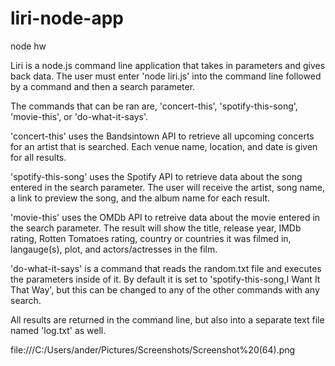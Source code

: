 # liri-node-app
node hw 

Liri is a node.js command line application that takes in parameters and gives back data. The user must enter 'node liri.js' into the command line followed by a command and then a search parameter.

The commands that can be ran  are,  'concert-this', 'spotify-this-song', 'movie-this', or 'do-what-it-says'.

'concert-this' uses the Bandsintown API to retrieve all upcoming concerts for an artist that is searched. Each venue name, location, and date is given for all results. 

'spotify-this-song' uses the Spotify API to retrieve data about the song entered in the search parameter. The user will receive the artist, song name, a link to preview the song, and the album name for each result.

'movie-this' uses the OMDb API to retreive data about the movie entered in the search parameter. The result will show the title, release year, IMDb rating, Rotten Tomatoes rating, country or countries it was filmed in, langauge(s), plot, and actors/actresses in the film.

'do-what-it-says' is a command that reads the random.txt file and executes the parameters inside of it. By default it is set to 'spotify-this-song,I Want It That Way', but this can be changed to any of the other commands with any search. 

All results are returned in the command line, but also into a separate text file named 'log.txt' as well.

file:///C:/Users/ander/Pictures/Screenshots/Screenshot%20(64).png

